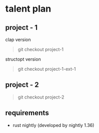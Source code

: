 # talent plan

## project - 1

clap version

> git checkout project-1

structopt version

> git checkout  project-1-ext-1


## project - 2

> git checkout project-2


## requirements

- rust nightly (developed by nightly 1.36)
